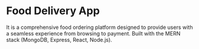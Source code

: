 # Food Delivery App

It is a comprehensive food ordering platform designed to provide users with a seamless experience from browsing to payment. Built with the MERN stack (MongoDB, Express, React, Node.js).




